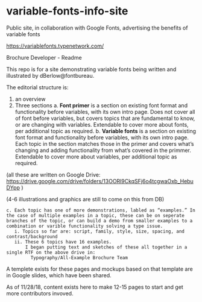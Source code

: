 # variable-fonts-info-site
Public site, in collaboration with Google Fonts, advertising the benefits of variable fonts

https://variablefonts.typenetwork.com/

Brochure Developer - Readme

This repo is for a site demonstrating variable fonts being written and illustrated by dBerlow@fontbureau.

The editorial structure is:
1. an overview
2. Three sections
    a. **Font primer** is a section on existing font format and functionality before variables, with its own intro page. Does not cover all of font before variables, but covers topics that are fundamental to know, or are changing with variables. Extendable to cover more about fonts, per additional topic as required.
    b. **Variable fonts** is a section on existing font format and functionality before variables, with its own intro page. Each topic in the section matches those in the primer and covers what’s changing and adding functionality from what’s covered in the primmer. Extendable to cover more about variables, per additional topic as required.

(all these are written on Google Drive: 
https://drive.google.com/drive/folders/13OORl9CkqSFj6o4tcgwaOxb_HebuDYpp )

(4-6 illustrations and graphics are still to come on this from DB)

    c. Each topic has one of more demonstrations, labled as “examples.” In the case of multiple examples in a topic, these can be on seperate branches of the topic, or can build a demo from smaller examples to a combination or varible functionality solving a type issue. 
       i. Topics so far are: script, family, style, size, spacing, and contrast/background
       ii. These 6 topics have 16 examples. 
           I began putting text and sketches of these all together in a single RTF on the above drive in:
             Typography/All-Example Brochure Team

A templete exists for these pages and mockups based on that template are in Google slides, which have been shared. 

As of 11/28/18, content exists here to make 12-15 pages to start and get more contributors invoved. 
